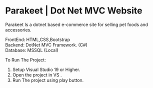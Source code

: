 # Parakeet | Dot Net MVC Website
 Parakeet Is a dotnet based e-commerce site for selling pet foods and accessories.
 
 FrontEnd: HTML,CSS,Bootstrap
 <br>Backend: DotNet MVC Framework. (C#)
 <br>Database: MSSQL (Local)
 
 To Run The Project:
 1. Setup Visual Studio 19 or Higher.
 2. Open the project in VS .
 3. Run The project using play button.

